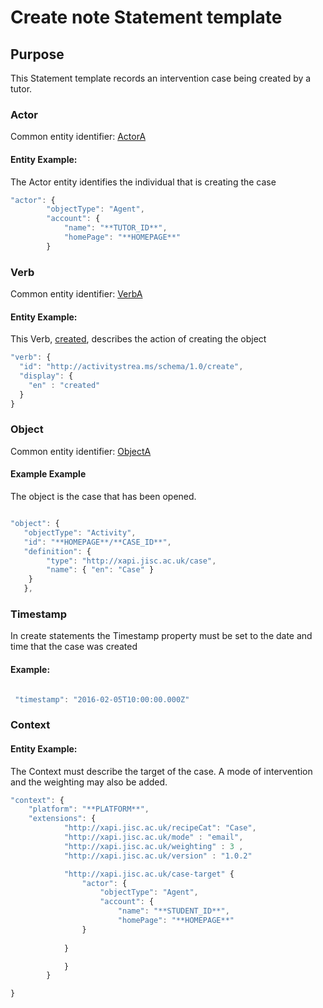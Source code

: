 # Create note Statement template

## Purpose
This Statement template records an intervention case being created by a tutor.

### Actor
Common entity identifier: [ActorA](/common_structures.md#actora)

#### Entity Example:
The Actor entity identifies the individual that is creating the case


``` Javascript
"actor": {
		"objectType": "Agent",
		"account": {
			"name": "**TUTOR_ID**",
			"homePage": "**HOMEPAGE**"
		}
```

### Verb
Common entity identifier: [VerbA](/common_structures.md#verba)

#### Entity Example:
This Verb, [created](/vocabulary.md#created), describes the action of creating the object

``` javascript
"verb": {
  "id": "http://activitystrea.ms/schema/1.0/create",
  "display": {
    "en" : "created"
  }
}
```

### Object
Common entity identifier: [ObjectA](/common_structures.md#objecta)

#### Example Example
The object is the case that has been opened.

``` javascript

"object": {
   "objectType": "Activity",
   "id": "**HOMEPAGE**/**CASE_ID**",	
   "definition": {
   		"type": "http://xapi.jisc.ac.uk/case",			
   		"name": { "en": "Case" }   
    }
   },

```

### Timestamp

In create statements the Timestamp property must be set to the date and time that the case was created

#### Example:
``` javascript

 "timestamp": "2016-02-05T10:00:00.000Z"

```


### Context

#### Entity Example:
The Context must describe the target of the case. A mode of intervention and the weighting may also be added.


``` javascript
"context": {
	"platform": "**PLATFORM**",
    "extensions": {
			"http://xapi.jisc.ac.uk/recipeCat": "Case",
			"http://xapi.jisc.ac.uk/mode" : "email",
			"http://xapi.jisc.ac.uk/weighting" : 3 ,
			"http://xapi.jisc.ac.uk/version" : "1.0.2"

			"http://xapi.jisc.ac.uk/case-target" {
				"actor": {
					"objectType": "Agent",
					"account": {
						"name": "**STUDENT_ID**",
						"homePage": "**HOMEPAGE**"
				}
				
			}

			}
		}

}
```

